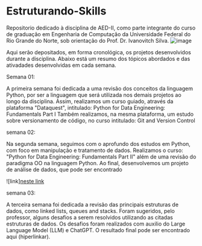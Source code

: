 # Estruturando-Skills
Repositorio dedicado à disciplina de AED-II, como parte integrante do curso de graduação em Engenharia de Computação da Universidade Federal do Rio Grande do Norte, sob
orientação do Prof. Dr. Ivanovitch Silva.
![image](https://user-images.githubusercontent.com/102931554/227108425-3e99bbac-3691-442c-9499-0cfdf7c973c8.png)


Aqui serão depositados, em forma cronológica, os projetos desenvolvidos durante a disciplina. 
Abaixo está um resumo dos tópicos abordados e das ativadades desenvolvidas em cada semana.

Semana 01:

A primeira semana foi dedicada a uma revisão dos conceitos da linguagem Python, por ser a linguagem que será utilizada nos demais projetos ao longo da disciplina.
Assim, realizamos um curso guiado, através da plataforma "Dataquest", intitulado: Python for Data Engineering: Fundamentals Part I
Também realizamos, na mesma plataforma, um estudo sobre versionamento de código, no curso intitulado: Git and Version Control

semana 02:

Na segunda semana, seguimos com o aprofundo dos estudos em Python, com foco em manipulação e tratamento de dados. Realizamos o curso: "Python for Data Engineering: Fundamentals Part II" além de uma revisão do paradigma OO na linguagem Python. Ao final, desenvolvemos um projeto de análise de dados, que pode ser encontrado 

![link][neste link](https://github.com/Nilsiane/Estruturando-Skills/tree/main/Semana_02)

semana 03:

A terceira semana foi dedicada a revisão das principais estruturas de dados, como linked lists, queues and stacks. Foram sugeridos, pelo professor, alguns desafios a serem resolvidos utilizando as citadas estruturas de dados. Os desafios foram realizados com auxilio do Large Language Model (LLM) e ChatGPT. O resultado final pode ser encontrado aqui (hiperlinkar).
